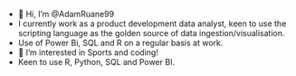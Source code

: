 - 👋 Hi, I’m @AdamRuane99
- I currently work as a product development data analyst, keen to use the scripting language as the golden source of data ingestion/visualisation.
- Use of Power Bi, SQL and R on a regular basis at work. 
- 👀 I’m interested in Sports and coding! 
- Keen to use R, Python, SQL and Power BI.

<!---
AdamRuane99/AdamRuane99 is a ✨ special ✨ repository because its `README.md` (this file) appears on your GitHub profile.
You can click the Preview link to take a look at your changes.
--->
